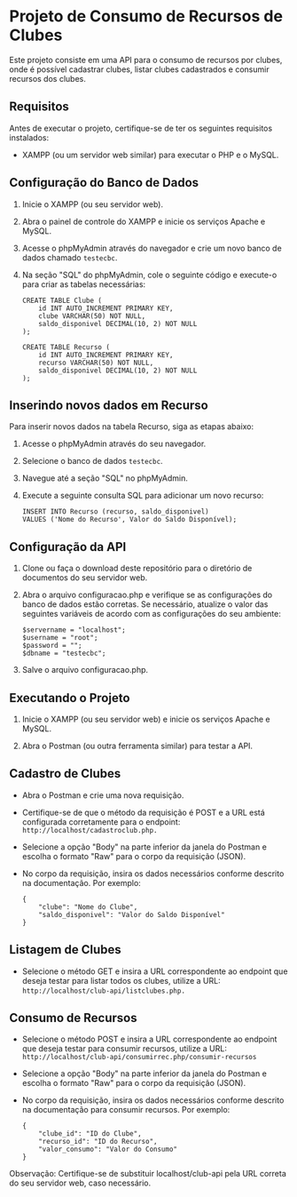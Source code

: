 # Projeto de Consumo de Recursos de Clubes

Este projeto consiste em uma API para o consumo de recursos por clubes, onde é possível cadastrar clubes, listar clubes cadastrados e consumir recursos dos clubes.

## Requisitos

Antes de executar o projeto, certifique-se de ter os seguintes requisitos instalados:

- XAMPP (ou um servidor web similar) para executar o PHP e o MySQL.

## Configuração do Banco de Dados

1. Inicie o XAMPP (ou seu servidor web).

2. Abra o painel de controle do XAMPP e inicie os serviços Apache e MySQL.

3. Acesse o phpMyAdmin através do navegador e crie um novo banco de dados chamado `testecbc`.

4. Na seção "SQL" do phpMyAdmin, cole o seguinte código e execute-o para criar as tabelas necessárias:

   ```
   CREATE TABLE Clube (
       id INT AUTO_INCREMENT PRIMARY KEY,
       clube VARCHAR(50) NOT NULL,
       saldo_disponivel DECIMAL(10, 2) NOT NULL
   );

   CREATE TABLE Recurso (
       id INT AUTO_INCREMENT PRIMARY KEY,
       recurso VARCHAR(50) NOT NULL,
       saldo_disponivel DECIMAL(10, 2) NOT NULL
   );
   ```
## Inserindo novos dados em Recurso

Para inserir novos dados na tabela Recurso, siga as etapas abaixo:

1. Acesse o phpMyAdmin através do seu navegador.

2. Selecione o banco de dados `testecbc`.

3. Navegue até a seção "SQL" no phpMyAdmin.

4. Execute a seguinte consulta SQL para adicionar um novo recurso:

   ```
   INSERT INTO Recurso (recurso, saldo_disponivel)
   VALUES ('Nome do Recurso', Valor do Saldo Disponível);
   ```

## Configuração da API

1. Clone ou faça o download deste repositório para o diretório de documentos do seu servidor web.

2. Abra o arquivo configuracao.php e verifique se as configurações do banco de dados estão corretas. Se necessário, atualize o valor das seguintes variáveis de acordo com as configurações do seu ambiente:
	
	```
	$servername = "localhost";
	$username = "root";
	$password = "";
	$dbname = "testecbc";
	```

3. Salve o arquivo configuracao.php.

## Executando o Projeto

1. Inicie o XAMPP (ou seu servidor web) e inicie os serviços Apache e MySQL.

2. Abra o Postman (ou outra ferramenta similar) para testar a API.

## Cadastro de Clubes

- Abra o Postman e crie uma nova requisição.

- Certifique-se de que o método da requisição é POST e a URL está configurada corretamente para o endpoint: `http://localhost/cadastroclub.php.`

- Selecione a opção "Body" na parte inferior da janela do Postman e escolha o formato "Raw" para o corpo da requisição (JSON).

- No corpo da requisição, insira os dados necessários conforme descrito na documentação. Por exemplo:

	```
	{
		"clube": "Nome do Clube",
		"saldo_disponivel": "Valor do Saldo Disponível"
	}
	```

## Listagem de Clubes

- Selecione o método GET e insira a URL correspondente ao endpoint que deseja testar para listar todos os clubes, utilize a URL: `http://localhost/club-api/listclubes.php.`

## Consumo de Recursos

- Selecione o método POST e insira a URL correspondente ao endpoint que deseja testar para consumir recursos, utilize a URL: `http://localhost/club-api/consumirrec.php/consumir-recursos`

- Selecione a opção "Body" na parte inferior da janela do Postman e escolha o formato "Raw" para o corpo da requisição (JSON).

- No corpo da requisição, insira os dados necessários conforme descrito na documentação para consumir recursos. Por exemplo:

	```
	{
		"clube_id": "ID do Clube",
		"recurso_id": "ID do Recurso",
		"valor_consumo": "Valor do Consumo"
	}
	```

Observação: Certifique-se de substituir localhost/club-api pela URL correta do seu servidor web, caso necessário.
